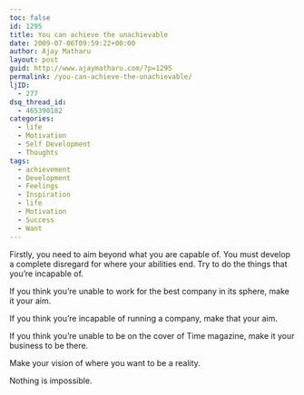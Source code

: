 ```yaml
---
toc: false
id: 1295
title: You can achieve the unachievable
date: 2009-07-06T09:59:22+00:00
author: Ajay Matharu
layout: post
guid: http://www.ajaymatharu.com/?p=1295
permalink: /you-can-achieve-the-unachievable/
ljID:
  - 277
dsq_thread_id:
  - 465390182
categories:
  - life
  - Motivation
  - Self Development
  - Thoughts
tags:
  - achievement
  - Development
  - Feelings
  - Inspiration
  - life
  - Motivation
  - Success
  - Want
---
```

<p class="MsoNormal">
  Firstly, you need to aim beyond what you are capable of. You must develop a complete disregard for where your abilities end. Try to do the things that you’re incapable of.
</p>

<p class="MsoNormal">
  If you think you’re unable to work for the best company in its sphere, make it your aim.
</p>

<p class="MsoNormal">
  If you think you’re incapable of running a company, make that your aim.
</p>

<p class="MsoNormal">
  If you think you’re unable to be on the cover of Time magazine, make it your business to be there.
</p>

<p class="MsoNormal">
  Make your vision of where you want to be a reality.
</p>

<p class="MsoNormal">
  Nothing is impossible.
</p>
